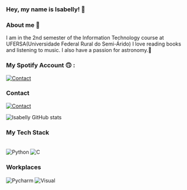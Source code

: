 ### Hey, my name is Isabelly! 👋

### About me 👩
 I am in the 2nd semester of the Information Technology course at UFERSA(Universidade Federal Rural do Semi-Árido)
I love reading books and listening to music. I also have a passion for astronomy.🌌


### My Spotify Account 🙃 : 
[![Contact](https://img.shields.io/badge/Spotify-1ED760?&style=for-the-badge&logo=spotify&logoColor=white)](https://open.spotify.com/user/31rls4a74wdh5wmh4lq2hs737lmy?si=88df60e0dda04af2)


 ### Contact

[![Contact](https://img.shields.io/badge/Instagram-E4405F?style=for-the-badge&logo=instagram&logoColor=white)](https://www.instagram.com/isalima.ss/)


![Isabelly GitHub stats](https://github-readme-stats.vercel.app/api?username=isalima.ss&show_icons=true&theme=radical)


### My Tech Stack
<div style="display: inline-block"><br/>
  <img align="center" alt="Python" src="https://img.shields.io/badge/Python-14354C?style=for-the-badge&logo=python&logoColor=white
  "/>  
<img align="center" alt="C" src="https://img.shields.io/badge/C-00599C?style=for-the-badge&logo=c&logoColor=white"/>   
 

### Workplaces

<div style="display: inline-block"<br/>
  <img align="center" alt="Pycharm" src="https://img.shields.io/badge/PyCharm-000000.svg?&style=for-the-badge&logo=PyCharm&logoColor=white"/>  
<img align="center" alt="Visual" src="https://img.shields.io/badge/Visual_Studio_Code-0078D4?style=for-the-badge&logo=visual%20studio%20code&logoColor=white"/>  
   </div>
